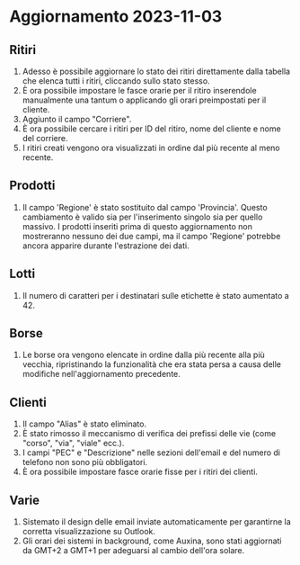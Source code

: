 # Aggiornamento 2023-11-03

## Ritiri

1. Adesso è possibile aggiornare lo stato dei ritiri direttamente dalla tabella che elenca tutti i ritiri, cliccando sullo stato stesso.
2. È ora possibile impostare le fasce orarie per il ritiro inserendole manualmente una tantum o applicando gli orari preimpostati per il cliente.
3. Aggiunto il campo "Corriere".
4. È ora possibile cercare i ritiri per ID del ritiro, nome del cliente e nome del corriere.
5. I ritiri creati vengono ora visualizzati in ordine dal più recente al meno recente.

## Prodotti

1. Il campo 'Regione' è stato sostituito dal campo 'Provincia'. Questo cambiamento è valido sia per l'inserimento singolo sia per quello massivo. I prodotti inseriti prima di questo aggiornamento non mostreranno nessuno dei due campi, ma il campo 'Regione' potrebbe ancora apparire durante l'estrazione dei dati.

## Lotti

1. Il numero di caratteri per i destinatari sulle etichette è stato aumentato a 42.

## Borse

1. Le borse ora vengono elencate in ordine dalla più recente alla più vecchia, ripristinando la funzionalità che era stata persa a causa delle modifiche nell'aggiornamento precedente.

## Clienti

1. Il campo "Alias" è stato eliminato.
2. È stato rimosso il meccanismo di verifica dei prefissi delle vie (come "corso", "via", "viale" ecc.).
3. I campi "PEC" e "Descrizione" nelle sezioni dell'email e del numero di telefono non sono più obbligatori.
4. È ora possibile impostare fasce orarie fisse per i ritiri dei clienti.

## Varie

1. Sistemato il design delle email inviate automaticamente per garantirne la corretta visualizzazione su Outlook.
2. Gli orari dei sistemi in background, come Auxina, sono stati aggiornati da GMT+2 a GMT+1 per adeguarsi al cambio dell'ora solare.
